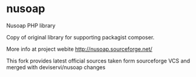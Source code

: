 nusoap
======

Nusoap PHP library 

Copy of original library for supporting packagist composer.

More info at project webite http://nusoap.sourceforge.net/

This fork provides latest official sources taken form sourceforge VCS
and merged with deviservi/nusoap changes


